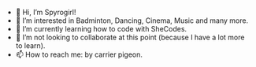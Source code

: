 - 👋 Hi, I’m Spyrogirl!
- 👀 I’m interested in Badminton, Dancing, Cinema, Music and many more.
- 🌱 I’m currently learning how to code with SheCodes.
- 💞️ I’m not looking to collaborate at this point (because I have a lot more to learn).
- 📫 How to reach me: by carrier pigeon.

<!---
Spyrogirl/Spyrogirl is a ✨ special ✨ repository because its `README.md` (this file) appears on your GitHub profile.
You can click the Preview link to take a look at your changes.
--->
